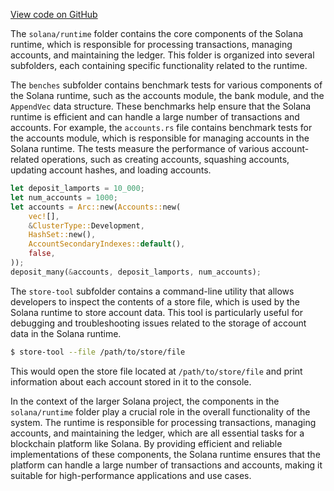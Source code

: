 [View code on GitHub](https://github.com/solana-labs/solana/tree/master/na/runtime)

The `solana/runtime` folder contains the core components of the Solana runtime, which is responsible for processing transactions, managing accounts, and maintaining the ledger. This folder is organized into several subfolders, each containing specific functionality related to the runtime.

The `benches` subfolder contains benchmark tests for various components of the Solana runtime, such as the accounts module, the bank module, and the `AppendVec` data structure. These benchmarks help ensure that the Solana runtime is efficient and can handle a large number of transactions and accounts. For example, the `accounts.rs` file contains benchmark tests for the accounts module, which is responsible for managing accounts in the Solana runtime. The tests measure the performance of various account-related operations, such as creating accounts, squashing accounts, updating account hashes, and loading accounts.

```rust
let deposit_lamports = 10_000;
let num_accounts = 1000;
let accounts = Arc::new(Accounts::new(
    vec![],
    &ClusterType::Development,
    HashSet::new(),
    AccountSecondaryIndexes::default(),
    false,
));
deposit_many(&accounts, deposit_lamports, num_accounts);
```

The `store-tool` subfolder contains a command-line utility that allows developers to inspect the contents of a store file, which is used by the Solana runtime to store account data. This tool is particularly useful for debugging and troubleshooting issues related to the storage of account data in the Solana runtime.

```bash
$ store-tool --file /path/to/store/file
```

This would open the store file located at `/path/to/store/file` and print information about each account stored in it to the console.

In the context of the larger Solana project, the components in the `solana/runtime` folder play a crucial role in the overall functionality of the system. The runtime is responsible for processing transactions, managing accounts, and maintaining the ledger, which are all essential tasks for a blockchain platform like Solana. By providing efficient and reliable implementations of these components, the Solana runtime ensures that the platform can handle a large number of transactions and accounts, making it suitable for high-performance applications and use cases.
